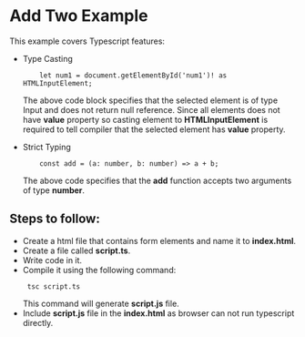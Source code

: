 # Add Two Example

This example covers Typescript features:

-   Type Casting

    ```
        let num1 = document.getElementById('num1')! as HTMLInputElement;
    ```

    The above code block specifies that the selected element is of type Input and does not return null reference. Since all elements does not have **value** property so casting element to **HTMLInputElement** is required to tell compiler that the selected element has **value** property.

-   Strict Typing
    ```
        const add = (a: number, b: number) => a + b;
    ```
    The above code specifies that the **add** function accepts two arguments of type **number**.

## Steps to follow:

-   Create a html file that contains form elements and name it to **index.html**.
-   Create a file called **script.ts**.
-   Write code in it.
-   Compile it using the following command:
    ```
     tsc script.ts
    ```
    This command will generate **script.js** file.
-   Include **script.js** file in the **index.html** as browser can not run typescript directly.
